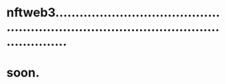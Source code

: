 # nftweb3.............................................................................................................
# soon.
